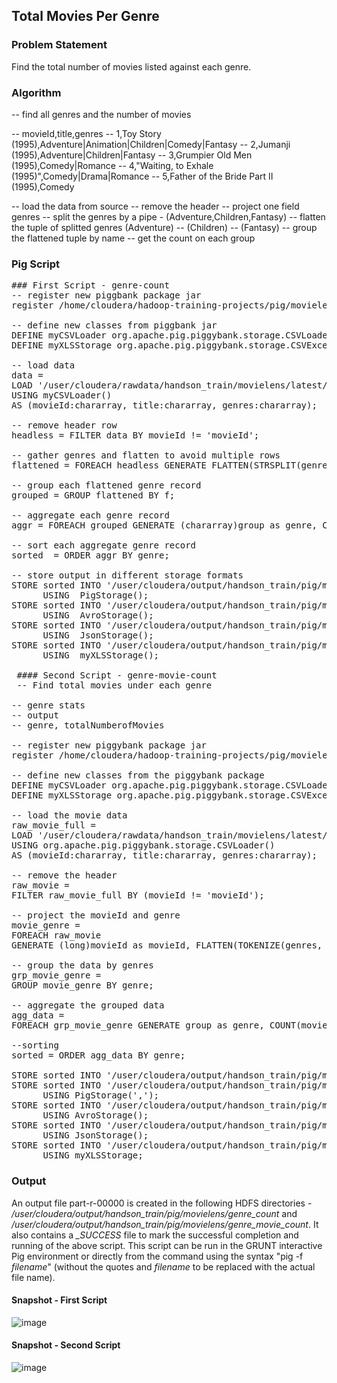 ## Total Movies Per Genre

### Problem Statement
Find the total number of movies listed against each genre.

### Algorithm
-- find all genres and the number of movies

-- movieId,title,genres
-- 1,Toy Story (1995),Adventure|Animation|Children|Comedy|Fantasy
-- 2,Jumanji (1995),Adventure|Children|Fantasy
-- 3,Grumpier Old Men (1995),Comedy|Romance
-- 4,"Waiting, to Exhale (1995)",Comedy|Drama|Romance
-- 5,Father of the Bride Part II (1995),Comedy

-- load the data from source
-- remove the header
-- project one field genres
-- split the genres by a pipe   - (Adventure,Children,Fantasy)
-- flatten the tuple of splitted genres (Adventure)
--                                     (Children)
--                                     (Fantasy)
-- group the flattened tuple by name
-- get the count on each group

### Pig Script
<pre>
### First Script - genre-count
-- register new piggbank package jar
register /home/cloudera/hadoop-training-projects/pig/movielens/piggybank-0.16.0.jar;

-- define new classes from piggbank jar
DEFINE myCSVLoader org.apache.pig.piggybank.storage.CSVLoader();
DEFINE myXLSStorage org.apache.pig.piggybank.storage.CSVExcelStorage();

-- load data
data =
LOAD '/user/cloudera/rawdata/handson_train/movielens/latest/movies'
USING myCSVLoader()
AS (movieId:chararray, title:chararray, genres:chararray);

-- remove header row
headless = FILTER data BY movieId != 'movieId';

-- gather genres and flatten to avoid multiple rows
flattened = FOREACH headless GENERATE FLATTEN(STRSPLIT(genres, '\\|', 0)) as f;

-- group each flattened genre record
grouped = GROUP flattened BY f;

-- aggregate each genre record
aggr = FOREACH grouped GENERATE (chararray)group as genre, COUNT(flattened) as num;

-- sort each aggregate genre record
sorted  = ORDER aggr BY genre;

-- store output in different storage formats
STORE sorted INTO '/user/cloudera/output/handson_train/pig/movielens/genre_count/text-file'
      USING  PigStorage();
STORE sorted INTO '/user/cloudera/output/handson_train/pig/movielens/genre_count/avro-file'
      USING  AvroStorage();
STORE sorted INTO '/user/cloudera/output/handson_train/pig/movielens/genre_count/json-file'
      USING  JsonStorage();
STORE sorted INTO '/user/cloudera/output/handson_train/pig/movielens/genre_count/excel-file'
      USING  myXLSStorage();
      
 #### Second Script - genre-movie-count
 -- Find total movies under each genre

-- genre stats
-- output
-- genre, totalNumberofMovies

-- register new piggybank package jar
register /home/cloudera/hadoop-training-projects/pig/movielens/piggybank-0.16.0.jar;

-- define new classes from the piggybank package
DEFINE myCSVLoader org.apache.pig.piggybank.storage.CSVLoader();
DEFINE myXLSStorage org.apache.pig.piggybank.storage.CSVExcelStorage();

-- load the movie data
raw_movie_full =
LOAD '/user/cloudera/rawdata/handson_train/movielens/latest/movies'
USING org.apache.pig.piggybank.storage.CSVLoader()
AS (movieId:chararray, title:chararray, genres:chararray);

-- remove the header
raw_movie =
FILTER raw_movie_full BY (movieId != 'movieId');

-- project the movieId and genre
movie_genre =
FOREACH raw_movie
GENERATE (long)movieId as movieId, FLATTEN(TOKENIZE(genres, '|')) as genre;

-- group the data by genres
grp_movie_genre =
GROUP movie_genre BY genre;

-- aggregate the grouped data
agg_data =
FOREACH grp_movie_genre GENERATE group as genre, COUNT(movie_genre) as num_movies;

--sorting
sorted = ORDER agg_data BY genre;

STORE sorted INTO '/user/cloudera/output/handson_train/pig/movielens/genre_movie_count/default-file';
STORE sorted INTO '/user/cloudera/output/handson_train/pig/movielens/genre_movie_count/text-file'
      USING PigStorage(',');
STORE sorted INTO '/user/cloudera/output/handson_train/pig/movielens/genre_movie_count/avro-file'
      USING AvroStorage();
STORE sorted INTO '/user/cloudera/output/handson_train/pig/movielens/genre_movie_count/json-file'
      USING JsonStorage();
STORE sorted INTO '/user/cloudera/output/handson_train/pig/movielens/genre_movie_count/excel'
      USING myXLSStorage;
</pre>

### Output
An output file part-r-00000 is created in the following HDFS directories - <i>/user/cloudera/output/handson_train/pig/movielens/genre_count</i> and <i>/user/cloudera/output/handson_train/pig/movielens/genre_movie_count</i>. It also contains a <i>_SUCCESS</i> file to mark the successful completion and running of the above script. This script can be run in the GRUNT interactive Pig environment or directly from the command using the syntax "pig -f <i>filename</i>" (without the quotes and <i>filename</i> to be replaced with the actual file name).

#### Snapshot - First Script
![image](https://user-images.githubusercontent.com/19809692/27765086-f7039d68-5e76-11e7-8f81-ea5e9b6db47a.png)

#### Snapshot - Second Script
![image](https://user-images.githubusercontent.com/19809692/27765440-d86247b2-5e7e-11e7-804a-d9826a4a8fe1.png)


